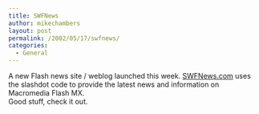 ```yaml
---
title: SWFNews
author: mikechambers
layout: post
permalink: /2002/05/17/swfnews/
categories:
  - General
---
```



A new Flash news site / weblog launched this week. [SWFNews.com][1] uses the slashdot code to provide the latest news and information on Macromedia Flash MX.  
Good stuff, check it out.  
&nbsp;

 [1]: http://www.swfnews.com/